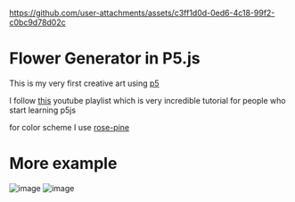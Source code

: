 



https://github.com/user-attachments/assets/c3ff1d0d-0ed6-4c18-99f2-c0bc9d78d02c


# Flower Generator in P5.js
This is my very first creative art using [p5](https://p5js.org/)

I follow [this](https://www.youtube.com/watch?v=rTqvf0BkTNE&list=PLyRZnpOSgMj3K8AV2I6UldnvTj6d_Zrf0) youtube playlist which is very incredible tutorial for people who start learning p5js

for color scheme I use [rose-pine](https://rosepinetheme.com/)

# More example
![image](https://github.com/user-attachments/assets/d456b712-94ea-453d-89ce-bb9bae75a4fb)
![image](https://github.com/user-attachments/assets/20a62b0d-4ec7-4d62-9e5d-f89e265de8e8)

